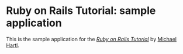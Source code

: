 # Ruby on Rails Tutorial: sample application

This is the sample application for
the [*Ruby on Rails Tutorial*](http://railstutorial.org/)
by [Michael Hartl](http://michaelhart1.com/).
